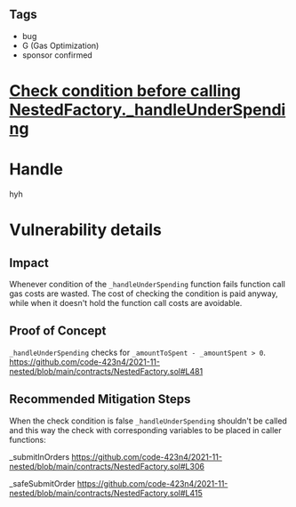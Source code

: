 ## Tags

- bug
- G (Gas Optimization)
- sponsor confirmed

# [Check condition before calling NestedFactory._handleUnderSpending](https://github.com/code-423n4/2021-11-nested-findings/issues/198) 

# Handle

hyh


# Vulnerability details

## Impact

Whenever condition of the ```_handleUnderSpending``` function fails function call gas costs are wasted. The cost of checking the condition is paid anyway, while when it doesn't hold the function call costs are avoidable.

## Proof of Concept

```_handleUnderSpending``` checks for ```_amountToSpent - _amountSpent > 0```. 
https://github.com/code-423n4/2021-11-nested/blob/main/contracts/NestedFactory.sol#L481

## Recommended Mitigation Steps

When the check condition is false ```_handleUnderSpending``` shouldn't be called and this way the check with corresponding variables to be placed in caller functions:

_submitInOrders
https://github.com/code-423n4/2021-11-nested/blob/main/contracts/NestedFactory.sol#L306

_safeSubmitOrder
https://github.com/code-423n4/2021-11-nested/blob/main/contracts/NestedFactory.sol#L415

